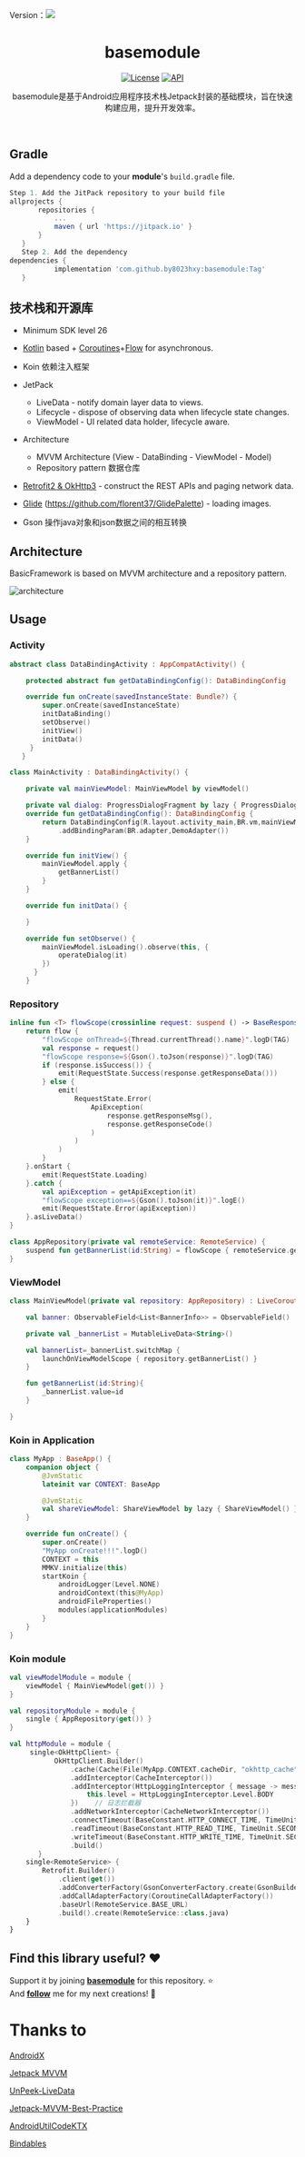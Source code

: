 
Version：[![](https://jitpack.io/v/by8023hxy/basemodule.svg)](https://jitpack.io/#by8023hxy/basemodule)
<h1 align="center">basemodule</h1>

<p align="center">
  <a href="https://opensource.org/licenses/Apache-2.0"><img alt="License" src="https://img.shields.io/badge/License-Apache%202.0-blue.svg"/></a>
  <a href="https://android-arsenal.com/api?level=26"><img alt="API" src="https://img.shields.io/badge/API-26%2B-brightgreen.svg?style=flat"/></a>
</p>

<p align="center">
basemodule是基于Android应用程序技术栈Jetpack封装的基础模块，旨在快速构建应用，提升开发效率。
</p>
</br>

## Gradle
 Add a dependency code to your **module**'s `build.gradle` file.
 ```gradle
 Step 1. Add the JitPack repository to your build file
 allprojects {
 		repositories {
 			...
 			maven { url 'https://jitpack.io' }
 		}
 	}
 	Step 2. Add the dependency
 dependencies {
 	        implementation 'com.github.by8023hxy:basemodule:Tag'
 	}
```

## 技术栈和开源库
- Minimum SDK level 26
- [Kotlin](https://kotlinlang.org/) based + [Coroutines](https://github.com/Kotlin/kotlinx.coroutines)+[Flow](https://kotlin.github.io/kotlinx.coroutines/kotlinx-coroutines-core/kotlinx.coroutines.flow) for asynchronous.
- Koin 依赖注入框架
- JetPack
  - LiveData - notify domain layer data to views.
  - Lifecycle - dispose of observing data when lifecycle state changes.
  - ViewModel - UI related data holder, lifecycle aware.

- Architecture
  - MVVM Architecture (View - DataBinding - ViewModel - Model)
  - Repository pattern 数据仓库
- [Retrofit2 & OkHttp3](https://github.com/square/retrofit) - construct the REST APIs and paging network data.
- [Glide](https://github.com/bumptech/glide) (https://github.com/florent37/GlidePalette) - loading images.
- Gson   操作java对象和json数据之间的相互转换



## Architecture
BasicFramework is based on MVVM architecture and a repository pattern.

![architecture](https://user-images.githubusercontent.com/24237865/77502018-f7d36000-6e9c-11ea-92b0-1097240c8689.png)

## Usage
### Activity

```kotlin
abstract class DataBindingActivity : AppCompatActivity() {

    protected abstract fun getDataBindingConfig(): DataBindingConfig

    override fun onCreate(savedInstanceState: Bundle?) {
        super.onCreate(savedInstanceState)
        initDataBinding()
        setObserve()
        initView()
        initData()
     }
   }

class MainActivity : DataBindingActivity() {

    private val mainViewModel: MainViewModel by viewModel()

    private val dialog: ProgressDialogFragment by lazy { ProgressDialogFragment() }
    override fun getDataBindingConfig(): DataBindingConfig {
        return DataBindingConfig(R.layout.activity_main,BR.vm,mainViewModel)
            .addBindingParam(BR.adapter,DemoAdapter())
    }

    override fun initView() {
        mainViewModel.apply {
            getBannerList()
        }
    }

    override fun initData() {

    }

    override fun setObserve() {
        mainViewModel.isLoading().observe(this, {
            operateDialog(it)
        })
      }
    }
```

### Repository

```kotlin
inline fun <T> flowScope(crossinline request: suspend () -> BaseResponse<T>): LiveData<RequestState<T>> {
    return flow {
        "flowScope onThread=${Thread.currentThread().name}".logD(TAG)
        val response = request()
        "flowScope response=${Gson().toJson(response)}".logD(TAG)
        if (response.isSuccess()) {
            emit(RequestState.Success(response.getResponseData()))
        } else {
            emit(
                RequestState.Error(
                    ApiException(
                        response.getResponseMsg(),
                        response.getResponseCode()
                    )
                )
            )
        }
    }.onStart {
        emit(RequestState.Loading)
    }.catch {
        val apiException = getApiException(it)
        "flowScope exception==${Gson().toJson(it)}".logE()
        emit(RequestState.Error(apiException))
    }.asLiveData()
}

class AppRepository(private val remoteService: RemoteService) {
    suspend fun getBannerList(id:String) = flowScope { remoteService.getBanner() }
}
```

### ViewModel

```kotlin
class MainViewModel(private val repository: AppRepository) : LiveCoroutinesViewModel() {

    val banner: ObservableField<List<BannerInfo>> = ObservableField()

    private val _bannerList = MutableLiveData<String>()

    val bannerList=_bannerList.switchMap {
        launchOnViewModelScope { repository.getBannerList() }
    }

    fun getBannerList(id:String){
        _bannerList.value=id
    }

}
```

### Koin in Application

```kotlin
class MyApp : BaseApp() {
    companion object {
        @JvmStatic
        lateinit var CONTEXT: BaseApp

        @JvmStatic
        val shareViewModel: ShareViewModel by lazy { ShareViewModel() }
    }

    override fun onCreate() {
        super.onCreate()
        "MyApp onCreate!!!".logD()
        CONTEXT = this
        MMKV.initialize(this)
        startKoin {
            androidLogger(Level.NONE)
            androidContext(this@MyApp)
            androidFileProperties()
            modules(applicationModules)
        }
    }
}
```

### Koin module

```kotlin
val viewModelModule = module {
    viewModel { MainViewModel(get()) }
}

val repositoryModule = module {
    single { AppRepository(get()) }
}

val httpModule = module {
     single<OkHttpClient> {
           OkHttpClient.Builder()
               .cache(Cache(File(MyApp.CONTEXT.cacheDir, "okhttp_cache"), 1024 * 1024 * 256L))
               .addInterceptor(CacheInterceptor())
               .addInterceptor(HttpLoggingInterceptor { message -> message.logD("MyHttpLog") }.apply {
                   this.level = HttpLoggingInterceptor.Level.BODY
               })    // 日志拦截器
               .addNetworkInterceptor(CacheNetworkInterceptor())
               .connectTimeout(BaseConstant.HTTP_CONNECT_TIME, TimeUnit.SECONDS)
               .readTimeout(BaseConstant.HTTP_READ_TIME, TimeUnit.SECONDS)
               .writeTimeout(BaseConstant.HTTP_WRITE_TIME, TimeUnit.SECONDS)
               .build()
       }
    single<RemoteService> {
        Retrofit.Builder()
            .client(get())
            .addConverterFactory(GsonConverterFactory.create(GsonBuilder().create()))
            .addCallAdapterFactory(CoroutineCallAdapterFactory())
            .baseUrl(RemoteService.BASE_URL)
            .build().create(RemoteService::class.java)
    }
}
```
## Find this library useful? :heart:
Support it by joining __[basemodule](https://github.com/by8023hxy/basemodule)__ for this repository. :star: <br>
And __[follow](https://github.com/by8023hxy)__ me for my next creations! 🤩

# Thanks to

[AndroidX](https://developer.android.google.cn/jetpack/androidx)

[Jetpack MVVM](https://developer.android.google.cn/jetpack/)

[UnPeek-LiveData](https://github.com/KunMinX/UnPeek-LiveData)

[Jetpack-MVVM-Best-Practice](https://github.com/KunMinX/Jetpack-MVVM-Best-Practice)

[AndroidUtilCodeKTX](https://github.com/lulululbj/AndroidUtilCodeKTX)

[Bindables](https://github.com/skydoves/Bindables)


